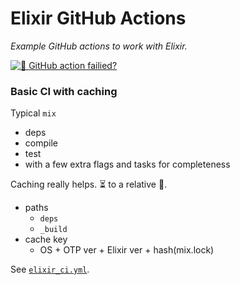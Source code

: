 <!-- from Github action ${.github/workflows/}elixir_ci.yml -->
[elixir_ci]: https://github.com/nurturenature/elixir_actions/actions/workflows/elixir_ci.yml
[elixir_ci-img]: https://github.com/nurturenature/elixir_actions/actions/workflows/elixir_ci.yml/badge.svg

# Elixir GitHub Actions
*Example GitHub actions to work with Elixir.*

[![🤔 GitHub action failied?][elixir_ci-img]][elixir_ci]

### Basic CI with caching

Typical `mix`
- deps
- compile
- test
- with a few extra flags and tasks for completeness

Caching really helps. ⏳ to a relative 🚀.
- paths
  - `deps`
  - `_build`
- cache key
  - OS + OTP ver + Elixir ver + hash(mix.lock)
 
See [`elixir_ci.yml`](.githib/workflows/elixir_ci.yml).
